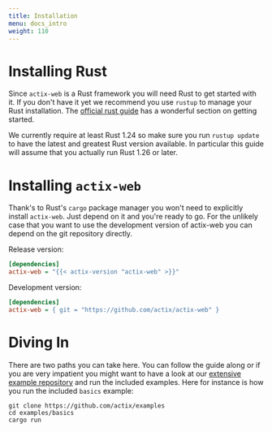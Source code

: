 ```yaml
---
title: Installation
menu: docs_intro
weight: 110
---
```


# Installing Rust

Since `actix-web` is a Rust framework you will need Rust to get started with it.
If you don't have it yet we recommend you use `rustup` to manage your Rust
installation.  The [official rust
guide](https://doc.rust-lang.org/book/second-edition/ch01-01-installation.html)
has a wonderful section on getting started.

We currently require at least Rust 1.24 so make sure you run `rustup update`
to have the latest and greatest Rust version available.  In particular this
guide will assume that you actually run Rust 1.26 or later.

# Installing `actix-web`

Thank's to Rust's `cargo` package manager you won't need to explicitly install
`actix-web`.  Just depend on it and you're ready to go.  For the unlikely
case that you want to use the development version of actix-web you can
depend on the git repository directly.

Release version:

```ini
[dependencies]
actix-web = "{{< actix-version "actix-web" >}}"
```

Development version:

```ini
[dependencies]
actix-web = { git = "https://github.com/actix/actix-web" }
```

# Diving In

There are two paths you can take here.  You can follow the guide along or if
you are very impatient you might want to have a look at our
[extensive example repository](https://github.com/actix/examples) and run the
included examples.  Here for instance is how you run the included `basics`
example:

```
git clone https://github.com/actix/examples
cd examples/basics
cargo run
```
